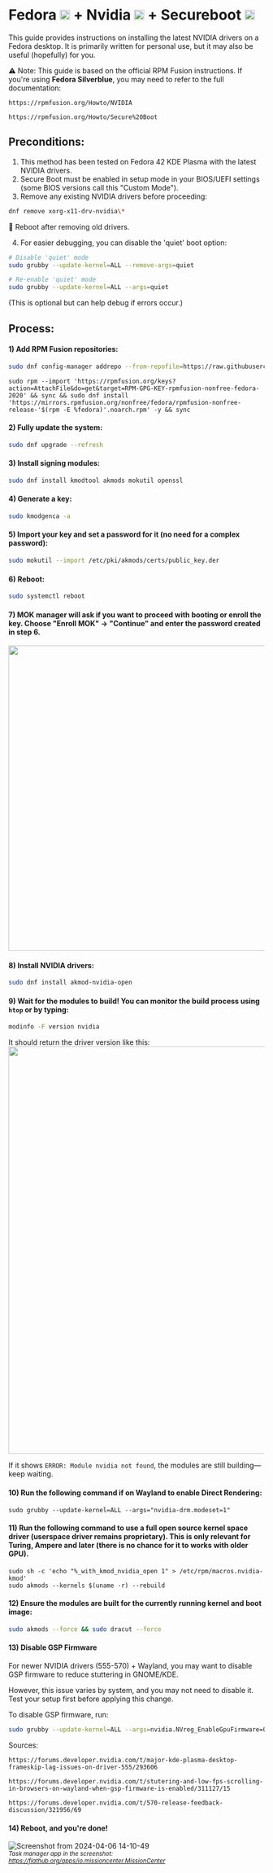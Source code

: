 # Fedora <img src="https://github.com/roworu/nvidia-fedora-secureboot/assets/36964755/2337478d-d34d-43df-9e8b-15c8edc2ff5c" width="20"> + Nvidia <img src="https://github.com/roworu/nvidia-fedora-secureboot/assets/36964755/118ae093-5c31-4aef-9c24-c58edc522630" width="20"> + Secureboot <img src="https://github.com/roworu/nvidia-fedora-secureboot/assets/36964755/0d7e652b-8ae4-485c-8098-a6b024308c7b" width="20">

This guide provides instructions on installing the latest NVIDIA drivers on a Fedora desktop.
It is primarily written for personal use, but it may also be useful (hopefully) for you.

⚠️ Note: This guide is based on the official RPM Fusion instructions. If you're using **Fedora Silverblue**, you may need to refer to the full documentation:

    https://rpmfusion.org/Howto/NVIDIA

    https://rpmfusion.org/Howto/Secure%20Boot


## Preconditions:
1) This method has been tested on Fedora 42 KDE Plasma with the latest NVIDIA drivers.
2) Secure Boot must be enabled in setup mode in your BIOS/UEFI settings (some BIOS versions call this "Custom Mode").
3) Remove any existing NVIDIA drivers before proceeding:

```bash
dnf remove xorg-x11-drv-nvidia\*
```

🔄 Reboot after removing old drivers.

4) For easier debugging, you can disable the 'quiet' boot option:
```bash
# Disable 'quiet' mode
sudo grubby --update-kernel=ALL --remove-args=quiet

# Re-enable 'quiet' mode
sudo grubby --update-kernel=ALL --args=quiet
```
(This is optional but can help debug if errors occur.)

## Process:

#### 1) Add RPM Fusion repositories:

```bash
sudo dnf config-manager addrepo --from-repofile=https://raw.githubusercontent.com/rpmfusion/rpmfusion-nonfree-release/refs/heads/master/rpmfusion-nonfree-tainted.repo
```

```
sudo rpm --import 'https://rpmfusion.org/keys?action=AttachFile&do=get&target=RPM-GPG-KEY-rpmfusion-nonfree-fedora-2020' && sync && sudo dnf install 'https://mirrors.rpmfusion.org/nonfree/fedora/rpmfusion-nonfree-release-'$(rpm -E %fedora)'.noarch.rpm' -y && sync
```

#### 2) Fully update the system:
```bash
sudo dnf upgrade --refresh
```

#### 3) Install signing modules:
```bash
sudo dnf install kmodtool akmods mokutil openssl
```

#### 4) Generate a key:
```bash
sudo kmodgenca -a
```

#### 5) Import your key and set a password for it (no need for a complex password):
```bash
sudo mokutil --import /etc/pki/akmods/certs/public_key.der
```

#### 6) Reboot:
```bash
sudo systemctl reboot
```

#### 7) MOK manager will ask if you want to proceed with booting or enroll the key. Choose "Enroll MOK" -> "Continue" and enter the password created in step 6.
<img src="https://github.com/roworu/nvidia-fedora-secureboot/assets/36964755/dec5b957-e562-4e9e-bd22-678007aecdcf" width="600">

#### 8) Install NVIDIA drivers:
```bash
sudo dnf install akmod-nvidia-open
```

#### 9) Wait for the modules to build! You can monitor the build process using `htop` or by typing:
```bash
modinfo -F version nvidia
```
It should return the driver version like this:
<img src="https://github.com/roworu/nvidia-fedora-secureboot/assets/36964755/d754d785-339a-4e03-97c7-f59e5b2b86b3" width="800">

If it shows `ERROR: Module nvidia not found`, the modules are still building—keep waiting.

#### 10) Run the following command if on Wayland to enable Direct Rendering:
```
sudo grubby --update-kernel=ALL --args="nvidia-drm.modeset=1"
```

#### 11) Run the following command to use a full open source kernel space driver (userspace driver remains proprietary). This is only relevant for Turing, Ampere and later (there is no chance for it to works with older GPU).

```
sudo sh -c 'echo "%_with_kmod_nvidia_open 1" > /etc/rpm/macros.nvidia-kmod'
sudo akmods --kernels $(uname -r) --rebuild
```

#### 12) Ensure the modules are built for the currently running kernel and boot image:
```bash
sudo akmods --force && sudo dracut --force
```

#### 13) Disable GSP Firmware

For newer NVIDIA drivers (555-570) + Wayland, you may want to disable GSP firmware to reduce stuttering in GNOME/KDE.

However, this issue varies by system, and you may not need to disable it. Test your setup first before applying this change.

To disable GSP firmware, run:

```bash
sudo grubby --update-kernel=ALL --args=nvidia.NVreg_EnableGpuFirmware=0
```
Sources:

    https://forums.developer.nvidia.com/t/major-kde-plasma-desktop-frameskip-lag-issues-on-driver-555/293606

    https://forums.developer.nvidia.com/t/stutering-and-low-fps-scrolling-in-browsers-on-wayland-when-gsp-firmware-is-enabled/311127/15

    https://forums.developer.nvidia.com/t/570-release-feedback-discussion/321956/69


#### 14) Reboot, and you're done!

![Screenshot from 2024-04-06 14-10-49](https://github.com/roworu/nvidia-fedora-secureboot/assets/36964755/458f4f30-82fb-426c-bdd0-a0029f68f2fd)  
*<small>Task manager app in the screenshot: https://flathub.org/apps/io.missioncenter.MissionCenter</small>*
